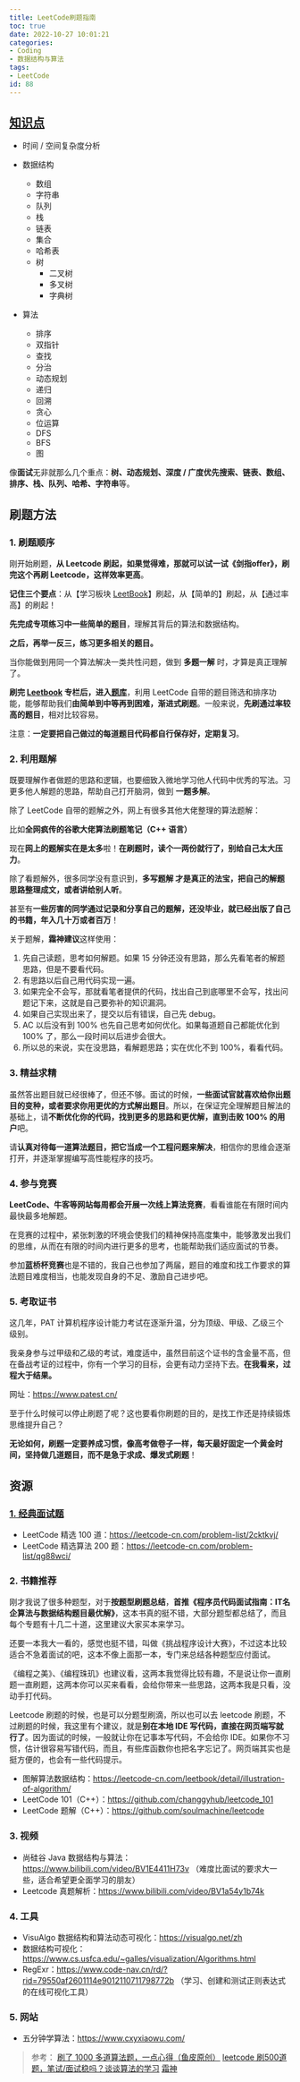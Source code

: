 ```yaml
---
title: LeetCode刷题指南
toc: true
date: 2022-10-27 10:01:21
categories:
- Coding
- 数据结构与算法
tags:
- LeetCode
id: 88
---
```


##  [知识点](http://doc.weilong98.com/#/Posts/Java/Java学习路线?id=知识-2)

- 时间 / 空间复杂度分析
- 数据结构

  - 数组
  - 字符串
  - 队列
  - 栈
  - 链表
  - 集合
  - 哈希表
  - 树
    - 二叉树
    - 多叉树
    - 字典树
- 算法
  - 排序
  - 双指针
  - 查找
  - 分治
  - 动态规划
  - 递归
  - 回溯
  - 贪心
  - 位运算
  - DFS
  - BFS
  - 图


像**面试**无非就那么几个重点：**树、动态规划、深度 / 广度优先搜索、链表、数组、排序、栈、队列、哈希、字符串**等。

<!--more-->

## 刷题方法

### 1. 刷题顺序

刚开始刷题，**从 Leetcode 刷起，如果觉得难，那就可以试一试《剑指offer》，刷完这个再刷 Leetcode，这样效率更高**。

**记住三个要点**：从【学习板块 [LeetBook](https://leetcode.cn/leetbook/)】刷起，从【简单的】刷起，从【通过率高】的刷起！

**先完成专项练习中一些简单的题目**，理解其背后的算法和数据结构。

**之后，再举一反三，练习更多相关的题目。**

当你能做到用同一个算法解决一类共性问题，做到 **多题一解** 时，才算是真正理解了。

**刷完 [Leetbook](https://leetcode.cn/leetbook/) 专栏后，进入[题库](https://leetcode.cn/)**，利用 LeetCode 自带的题目筛选和排序功能，能够帮助我们**由简单到中等再到困难，渐进式刷题**。一般来说，**先刷通过率较高的题目**，相对比较容易。

注意：**一定要把自己做过的每道题目代码都自行保存好，定期复习**。

### 2. 利用题解

既要理解作者做题的思路和逻辑，也要细致入微地学习他人代码中优秀的写法。习更多他人解题的思路，帮助自己打开脑洞，做到 **一题多解**。

除了 LeetCode 自带的题解之外，网上有很多其他大佬整理的算法题解：

比如**全网疯传的谷歌大佬算法刷题笔记（C++ 语言）**

现在**网上的题解实在是太多**啦！**在刷题时，读个一两份就行了，别给自己太大压力**。

除了看题解外，很多同学没有意识到，**多写题解 才是真正的法宝，把自己的解题思路整理成文，或者讲给别人听**。

甚至有**一些厉害的同学通过记录和分享自己的题解，还没毕业，就已经出版了自己的书籍，年入几十万或者百万**！

关于题解，**霜神建议**这样使用：

1. 先自己读题，思考如何解题。如果 15 分钟还没有思路，那么先看笔者的解题思路，但是不要看代码。
2. 有思路以后自己用代码实现一遍。
3. 如果完全不会写，那就看笔者提供的代码，找出自己到底哪里不会写，找出问题记下来，这就是自己要弥补的知识漏洞。
4. 如果自己实现出来了，提交以后有错误，自己先 debug。
5. AC 以后没有到 100% 也先自己思考如何优化。如果每道题自己都能优化到 100% 了，那么一段时间以后进步会很大。
6. 所以总的来说，实在没思路，看解题思路；实在优化不到 100%，看看代码。

### 3. 精益求精

虽然答出题目就已经很棒了，但还不够。面试的时候，**一些面试官就喜欢给你出题目的变种，或者要求你用更优的方式解出题目**。所以，在保证完全理解题目解法的基础上，请**不断优化你的代码，找到更多的思路和更优解，直到击败 100% 的用户**吧。

请**认真对待每一道算法题目，把它当成一个工程问题来解决**，相信你的思维会逐渐打开，并逐渐掌握编写高性能程序的技巧。

### 4. 参与竞赛

**LeetCode、牛客等网站每周都会开展一次线上算法竞赛**，看看谁能在有限时间内最快最多地解题。

在竞赛的过程中，紧张刺激的环境会使我们的精神保持高度集中，能够激发出我们的思维，从而在有限的时间内进行更多的思考，也能帮助我们适应面试的节奏。

参加**蓝桥杯竞赛**也是不错的，我自己也参加了两届，题目的难度和找工作要求的算法题目难度相当，也能发现自身的不足、激励自己进步吧。

### 5. 考取证书

这几年，PAT 计算机程序设计能力考试在逐渐升温，分为顶级、甲级、乙级三个级别。

我亲身参与过甲级和乙级的考试，难度适中，虽然目前这个证书的含金量不高，但在备战考证的过程中，你有一个学习的目标，会更有动力坚持下去。**在我看来，过程大于结果。**

网址：https://www.patest.cn/

至于什么时候可以停止刷题了呢？这也要看你刷题的目的，是找工作还是持续锻炼思维提升自己？

**无论如何，刷题一定要养成习惯，像高考做卷子一样，每天最好固定一个黄金时间，坚持做几道题目，而不是急于求成、爆发式刷题**！

## 资源

### [1. 经典面试题](http://doc.weilong98.com/#/Posts/Java/Java学习路线?id=经典面试题-2)

- LeetCode 精选 100 道：https://leetcode-cn.com/problem-list/2cktkvj/
- LeetCode 精选算法 200 题：https://leetcode-cn.com/problem-list/qg88wci/

### 2. 书籍推荐

刚才我说了很多种题型，对于**按题型刷题总结**，**首推《程序员代码面试指南：IT名企算法与数据结构题目最优解》**，这本书真的挺不错，大部分题型都总结了，而且每个专题有十几二十道，这里建议大家买本来学习。

还要一本我大一看的，感觉也挺不错，叫做《挑战程序设计大赛》，不过这本比较适合不急着面试的吧，这本不像上面那一本，专门来总结各种题型应付面试。

《编程之美》、《编程珠玑》也建议看，这两本我觉得比较有趣，不是说让你一直刷题一直刷题，这两本你可以买来看看，会给你带来一些思路，这两本我是只看，没动手打代码。

Leetcode 刷题的时候，也是可以分题型刷滴，所以也可以去 leetcode 刷题，不过刷题的时候，我这里有个建议，就是**别在本地 IDE 写代码，直接在网页端写就行了**。因为面试的时候，一般就让你在记事本写代码，不会给你 IDE。如果你不习惯，估计很容易写错代码，而且，有些库函数你也把名字忘记了。网页端其实也是挺方便的，也会有一些代码提示。

- 图解算法数据结构：https://leetcode-cn.com/leetbook/detail/illustration-of-algorithm/
- LeetCode 101（C++）：https://github.com/changgyhub/leetcode_101
- LeetCode 题解（C++）：https://github.com/soulmachine/leetcode

### 3. 视频

- 尚硅谷 Java 数据结构与算法：https://www.bilibili.com/video/BV1E4411H73v （难度比面试的要求大一些，适合希望更全面学习的朋友）
- Leetcode 真题解析：https://www.bilibili.com/video/BV1a54y1b74k

### 4. 工具

- VisuAlgo 数据结构和算法动态可视化：https://visualgo.net/zh
- 数据结构可视化：https://www.cs.usfca.edu/~galles/visualization/Algorithms.html
- RegExr：https://www.code-nav.cn/rd/?rid=79550af2601114e9012110711798772b （学习、创建和测试正则表达式的在线可视化工具）

### 5. 网站

- 五分钟学算法：https://www.cxyxiaowu.com/

> 参考：
> [刷了 1000 多道算法题，一点心得（鱼皮原创）](https://mp.weixin.qq.com/s?__biz=MzI1NDczNTAwMA==&mid=100012838&idx=1&sn=b4aa815080a367607619db2f9d3d92e0&chksm=69c214d15eb59dc7cec6f5a21ab0a2da2dfe75624a30f283fc1445ebc18794cf72f0d411ffee#rd)
> [leetcode 刷500道题，笔试/面试稳吗？谈谈算法的学习](http://mp.weixin.qq.com/s?__biz=Mzg2NzA4MTkxNQ==&mid=2247486029&idx=1&sn=c90fb779bab3c1f84f69a1be7e191c07&chksm=ce404199f937c88f71531e406d6032cdcf74e3ca385eb325fdf25d54920fae8dc90d5c7063ef&scene=21#wechat_redirect)
> [霜神](https://books.halfrost.com/leetcode/)